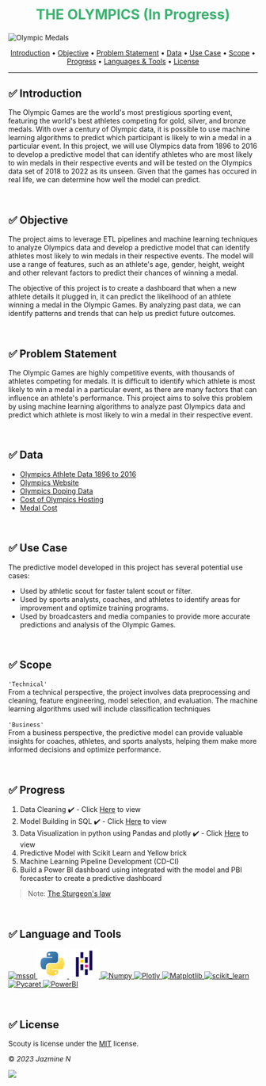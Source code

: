 <h1 align="center" style="color:MediumSeaGreen;"> <b> THE OLYMPICS (In Progress) </b></h1>


<img src="https://sunrisevt.com/wp-content/uploads/2018/01/OLYMPICS-BANNER.jpg" alt="Olympic Medals" width="1100" align="center">


<p align="center">
  <a href="#Introduction">Introduction</a> •
  <a href="#objective">Objective</a> •
  <a href="#problem-statement">Problem Statement</a> •
  <a href="#data">Data</a> •
  <a href="#use-case">Use Case</a> •
  <a href="#scope">Scope</a> •
  <a href="method">Progress</a> •
  <a href="#language-and-tools">Languages & Tools</a> •
  <a href="#license">License</a>
  
</p>

---

## :white_check_mark: **Introduction** 
<p>
The Olympic Games are the world's most prestigious sporting event, featuring the world's best athletes competing for gold, silver, and bronze medals. With over a century of Olympic data, it is possible to use machine learning algorithms to predict which participant is likely to win a medal in a particular event. In this project, we will use Olympics data from 1896 to 2016 to develop a predictive model that can identify athletes who are most likely to win medals in their respective events and will be tested on the Olympics data set of 2018 to 2022 as its unseen. Given that the games has occured in real life, we can determine how well the model can predict.</p>

<br>

## :white_check_mark: **Objective** 
<p >The project aims to leverage ETL pipelines and machine learning techniques to analyze Olympics data and develop a predictive model that can identify athletes most likely to win medals in their respective events. The model will use a range of features, such as an athlete's age, gender, height, weight and other relevant factors to predict their chances of winning a medal. </p>

<p>The objective of this project is to create a dashboard that when a new athlete details it plugged in, it can predict the likelihood of an athlete winning a medal in the Olympic Games. By analyzing past data, we can identify patterns and trends that can help us predict future outcomes. </p>

<br>

## :white_check_mark: **Problem Statement** 

The Olympic Games are highly competitive events, with thousands of athletes competing for medals. It is difficult to identify which athlete is most likely to win a medal in a particular event, as there are many factors that can influence an athlete's performance. This project aims to solve this problem by using machine learning algorithms to analyze past Olympics data and predict which athlete is most likely to win a medal in their respective event.

<br>

## :white_check_mark: **Data** 

 - [Olympics Athlete Data 1896 to 2016](https://www.kaggle.com/datasets/heesoo37/120-years-of-olympic-history-athletes-and-results?resource=download) 
 - [Olympics Website](https://olympics.com/en/olympic-games)
 - [Olympics Doping Data](https://en.wikipedia.org/wiki/Doping_at_the_Olympic_Games)
 - [Cost of Olympics Hosting](https://journals.sagepub.com/doi/full/10.1177/0308518X20958724)
 - [Medal Cost](https://en.wikipedia.org/wiki/Incentives_for_Olympic_medalists_by_country)

<br>

## :white_check_mark:  **Use Case**  

The predictive model developed in this project has several potential use cases: 
- Used by athletic scout for faster talent scout or filter.
- Used by sports analysts, coaches, and athletes to identify areas for improvement and optimize training programs. 
- Used by broadcasters and media companies to provide more accurate predictions and analysis of the Olympic Games.

<br>

##  :white_check_mark: **Scope** 

`'Technical'` <br>
From a technical perspective, the project involves data preprocessing and cleaning, feature engineering, model selection, and evaluation. The machine learning algorithms used will include classification techniques

`'Business'` <br>
From a business perspective, the predictive model can provide valuable insights for coaches, athletes, and sports analysts, helping them make more informed decisions and optimize performance.

<br>

## :white_check_mark: **Progress** 
1. Data Cleaning ✔️ - Click [Here](https://nbviewer.org./github/JZMNE/The-Olympics/blob/main/InitialDataCleaning.ipynb) to view
2. Model Building in SQL ✔️ - Click [Here](https://github.com/JZMNE/The-Olympics/blob/main/Schema%20Modelling.sql) to view
3. Data Visualization in python using Pandas and plotly ✔️ - Click [Here](https://nbviewer.org./github/JZMNE/The-Olympics/blob/main/Python%20Visualization.ipynb) to view
4. Predictive Model with Scikit Learn and Yellow brick
5. Machine Learning Pipeline Development (CD-CI)
6. Build a Power BI dashboard using integrated with the model and PBI forecaster to create a predictive dashboard 

> Note: [The Sturgeon's law](https://en.wikipedia.org/wiki/Sturgeon%27s_law)

<br>

## :white_check_mark: **Language and Tools** 

<p align="left"> 
    <a href="https://www.microsoft.com/en-us/sql-server" target="_blank" rel="noreferrer"> <img src="https://www.svgrepo.com/show/303229/microsoft-sql-server-logo.svg" alt="mssql" width="60" height="60"/> </a> 
    <a href="https://www.python.org" target="_blank" rel="noreferrer"> <img src="https://raw.githubusercontent.com/devicons/devicon/master/icons/python/python-original.svg" alt="python" width="60" height="60"/> </a> 
    <a href="https://pandas.pydata.org/" target="_blank" rel="noreferrer"> <img src="https://raw.githubusercontent.com/devicons/devicon/2ae2a900d2f041da66e950e4d48052658d850630/icons/pandas/pandas-original.svg" alt="pandas" width="60" height="60"/> </a>
    <a href="https://numpy.org/" target="_blank" rel="noreferrer"> <img src="https://numpy.org/images/logo.svg" alt="Numpy" width="60" height="60"/> </a> 
    <a href="https://plotly.com/" target="_blank" rel="noreferrer"> <img src="https://upload.wikimedia.org/wikipedia/commons/thumb/8/8a/Plotly-logo.png/1200px-Plotly-logo.png" alt="Plotly"  height="60"/> </a>
    <a href="https://matplotlib.org/" target="_blank" rel="noreferrer">
  <img src="https://matplotlib.org/stable/_static/logo2_compressed.svg" alt="Matplotlib" width="60" height="60"/> </a>
    <a href="https://scikit-learn.org/" target="_blank" rel="noreferrer"> <img src="https://upload.wikimedia.org/wikipedia/commons/0/05/Scikit_learn_logo_small.svg" alt="scikit_learn" width="60" height="60"/> </a> 
    <a href="https://pycaret.org/" target="_blank" rel="noreferrer"> <img src="https://www.gitbook.com/cdn-cgi/image/width=60,dpr=2,height=60,fit=contain,format=auto/https%3A%2F%2F1927305171-files.gitbook.io%2F~%2Ffiles%2Fv0%2Fb%2Fgitbook-x-prod.appspot.com%2Fo%2Fspaces%252FjAq5m5T7Qtz03TnB0Wve%252Ficon%252FKaPEfJEWupL6s9rsdFyF%252FGit%2520500-500_v5WhiteBG.png%3Falt%3Dmedia%26token%3D83cdee15-29e2-4fd3-8392-d1688963a063" alt="Pycaret" width="60" height="60"/> </a> 
    <a href="https://powerbi.microsoft.com/" target="_blank" rel="noreferrer"> <img src="https://powerbi.microsoft.com/pictures/shared/social/social-default-image.png" alt="PowerBI" width="90" height="60"/> </a> 
 </p>

<br>


## :white_check_mark: **License**  

Scouty is license under the [MIT](https://github.com/JZMNE/The-Olympics/blob/main/LICENSE) license.

© <i>2023 Jazmine N </i>

[![](https://visitcount.itsvg.in/api?id=JZMN&label=Project%20Views&color=3&icon=3&pretty=true)](https://visitcount.itsvg.in)

